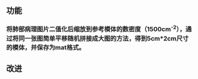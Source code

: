 ## 功能
### 将肺部病理图片二值化后缩放到参考模体的数密度（1500cm<sup>-2</sup>），通过将同一张图简单平移随机拼接成大图的方法，得到5cm*2cm尺寸的模体，并保存为mat格式。
## 改进
